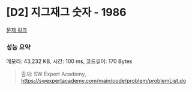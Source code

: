# [D2] 지그재그 숫자 - 1986 

[문제 링크](https://swexpertacademy.com/main/code/problem/problemDetail.do?contestProbId=AV5PxmBqAe8DFAUq) 

### 성능 요약

메모리: 43,232 KB, 시간: 100 ms, 코드길이: 170 Bytes



> 출처: SW Expert Academy, https://swexpertacademy.com/main/code/problem/problemList.do